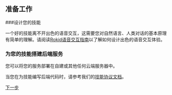 ## 准备工作

###设计您的技能

一个好的技能离不开出色的语音交互，这需要您对自然语言、人类对话的基本原理有简单的理解。请阅读[Rokid语音交互指南](/2-RokidDocument/1-SkillsKit/rokid-voice-interaction-guidelines.md)以了解如何设计出色的语音交互体验。

### 为您的技能搭建后端服务
您可以将您的服务部署在自建或其他任何云端服务器中。

当您在为技能编写后端代码时，请参考我们的[技能协议文档](/3-ApiReference/cloud-app-development-protocol_cn.md)。

[下一步](create-skill.md)




